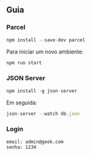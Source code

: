## Guia

### Parcel

```js
npm install --save-dev parcel
```

Para iniciar um novo ambiente:

```js
npm run start
```

### JSON Server

```js
npm install -g json-server

```
Em seguida:

```js
json-server --watch db.json
```

### Login

```
email: admin@geek.com
senha: 1234
```
